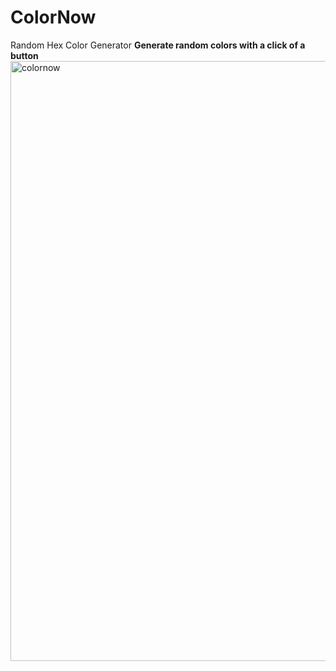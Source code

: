 # ColorNow
Random Hex Color Generator
<strong>Generate random colors with a click of a button</strong>
<img width="960" alt="colornow" src="https://user-images.githubusercontent.com/68806920/88980371-2e751900-d289-11ea-8031-a7cc4b6d36e6.png">
